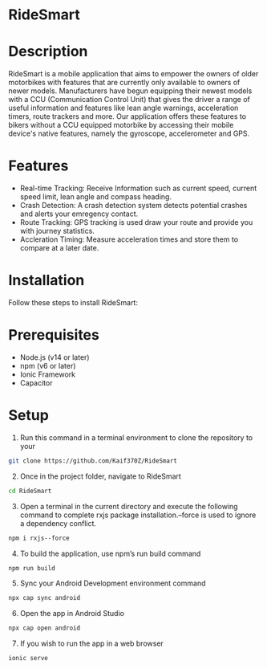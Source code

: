 # RideSmart


# Description
RideSmart is a mobile application that aims to empower the owners of older motorbikes with features that are currently only available to owners of newer models. Manufacturers have begun equipping their newest models with a CCU (Communication Control Unit) that gives the driver a range of useful information and features like lean angle warnings, acceleration timers, route trackers and more.
Our application offers these features to bikers without a CCU equipped motorbike by accessing their mobile device's native features, namely the gyroscope, accelerometer and GPS.

# Features
* Real-time Tracking: Receive Information such as current speed, current speed limit, lean angle and compass heading.
* Crash Detection: A crash detection system detects potential crashes and alerts your emregency contact.
* Route Tracking: GPS tracking is used draw your route and provide you with journey statistics.
* Accleration Timing: Measure acceleration times and store them to compare at a later date.

# Installation
Follow these steps to install RideSmart:

# Prerequisites
* Node.js (v14 or later)
* npm (v6 or later)
* Ionic Framework
* Capacitor 

# Setup
 1. Run this command in a terminal environment to clone the repository to your
 ```bash
 git clone https://github.com/Kaif370Z/RideSmart
 ```
 2. Once in the project folder, navigate to RideSmart
 ```bash
 cd RideSmart
 ```
 3. Open a terminal in the current directory and execute the following command
 to complete rxjs package installation.–force is used to ignore a dependency
 conflict.
 ```bash
 npm i rxjs--force
 ```
 4. To build the application, use npm’s run build command
 ```bash
 npm run build
 ```
 5. Sync your Android Development environment command
 ```bash
 npx cap sync android
 ```
 6. Open the app in Android Studio
 ```bash
 npx cap open android
 ```
 7. If you wish to run the app in a web browser
 ```bash
 ionic serve
 ```

